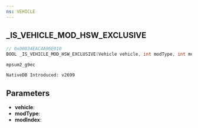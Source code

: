 ```yaml
---
ns: VEHICLE 
---
```


## _IS_VEHICLE_MOD_HSW_EXCLUSIVE

```c
// 0x00834EAC4A96E010 
BOOL _IS_VEHICLE_MOD_HSW_EXCLUSIVE(Vehicle vehicle, int modType, int modIndex);
```

```
mpsum2_g9ec
```

```
NativeDB Introduced: v2699
```

## Parameters
* **vehicle**:
* **modType**:
* **modIndex**:
